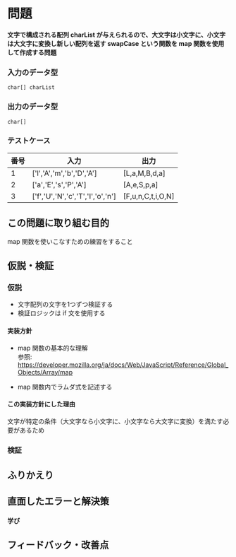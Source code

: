 # 問題

**文字で構成される配列 charList が与えられるので、大文字は小文字に、小文字は大文字に変換し新しい配列を返す swapCase という関数を map 関数を使用して作成する問題**  

### 入力のデータ型

`char[] charList`  

### 出力のデータ型

`char[]`  

### テストケース

| 番号 | 入力 | 出力 |
| - | - | - |
| 1 | ['l','A','m','b','D','A'] | [L,a,M,B,d,a] | 
| 2 | ['a','E','s','P','A'] | [A,e,S,p,a] |
| 3 | ['f','U','N','c','T','I','o','n'] | [F,u,n,C,t,i,O,N] | 

## この問題に取り組む目的

map 関数を使いこなすための練習をすること  

## 仮説・検証

### 仮説

- 文字配列の文字を1つずつ検証する  
- 検証ロジックは if 文を使用する

#### 実装方針
  
- map 関数の基本的な理解  
参照: https://developer.mozilla.org/ja/docs/Web/JavaScript/Reference/Global_Objects/Array/map

- map 関数内でラムダ式を記述する

#### この実装方針にした理由

文字が特定の条件（大文字なら小文字に、小文字なら大文字に変換）を満たす必要があるため

### 検証



## ふりかえり



## 直面したエラーと解決策



#### 学び



## フィードバック・改善点


